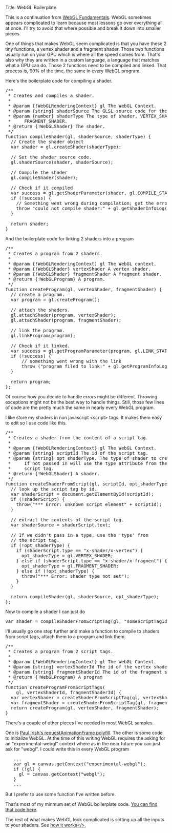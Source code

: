 Title: WebGL Boilerplate

This is a continuation from <a href="webgl-fundamentals.html">WebGL Fundamentals</a>.
WebGL sometimes appears complicated to learn because most lessons
go over everything all at once. I'll try to avoid that where possible
and break it down into smaller pieces.

One of things that makes WebGL seem complicated is that you have these 2
tiny functions, a vertex shader and a fragment shader.  Those two
functions usually run on your GPU which is where all the speed comes from.
That's also why they are written in a custom language, a language that
matches what a GPU can do.  Those 2 functions need to be compiled and
linked.  That process is, 99% of the time, the same in every WebGL
program.

Here's the boilerplate code for compiling a shader.

<pre class="prettyprint showlinemods">
/**
 * Creates and compiles a shader.
 *
 * @param {!WebGLRenderingContext} gl The WebGL Context.
 * @param {string} shaderSource The GLSL source code for the shader.
 * @param {number} shaderType The type of shader, VERTEX_SHADER or
 *     FRAGMENT_SHADER.
 * @return {!WebGLShader} The shader.
 */
function compileShader(gl, shaderSource, shaderType) {
  // Create the shader object
  var shader = gl.createShader(shaderType);

  // Set the shader source code.
  gl.shaderSource(shader, shaderSource);

  // Compile the shader
  gl.compileShader(shader);

  // Check if it compiled
  var success = gl.getShaderParameter(shader, gl.COMPILE_STATUS);
  if (!success) {
    // Something went wrong during compilation; get the error
    throw "could not compile shader:" + gl.getShaderInfoLog(shader);
  }

  return shader;
}
</pre>

And the boilerplate code for linking 2 shaders into a program

<pre class="prettyprint showlinemods">
/**
 * Creates a program from 2 shaders.
 *
 * @param {!WebGLRenderingContext) gl The WebGL context.
 * @param {!WebGLShader} vertexShader A vertex shader.
 * @param {!WebGLShader} fragmentShader A fragment shader.
 * @return {!WebGLProgram} A program.
 */
function createProgram(gl, vertexShader, fragmentShader) {
  // create a program.
  var program = gl.createProgram();

  // attach the shaders.
  gl.attachShader(program, vertexShader);
  gl.attachShader(program, fragmentShader);

  // link the program.
  gl.linkProgram(program);

  // Check if it linked.
  var success = gl.getProgramParameter(program, gl.LINK_STATUS);
  if (!success) {
      // something went wrong with the link
      throw ("program filed to link:" + gl.getProgramInfoLog (program));
  }

  return program;
};
</pre>

Of course how you decide to handle errors might be different.  Throwing
exceptions might not be the best way to handle things.  Still, those few
lines of code are the pretty much the same in nearly every WebGL program.

I like store my shaders in non javascript &lt;script&gt; tags.  It makes
them easy to edit so I use code like this.

<pre class="prettyprint showlinemods">
/**
 * Creates a shader from the content of a script tag.
 *
 * @param {!WebGLRenderingContext} gl The WebGL Context.
 * @param {string} scriptId The id of the script tag.
 * @param {string} opt_shaderType. The type of shader to create.
 *     If not passed in will use the type attribute from the
 *     script tag.
 * @return {!WebGLShader} A shader.
 */
function createShaderFromScript(gl, scriptId, opt_shaderType) {
  // look up the script tag by id.
  var shaderScript = document.getElementById(scriptId);
  if (!shaderScript) {
    throw("*** Error: unknown script element" + scriptId);
  }

  // extract the contents of the script tag.
  var shaderSource = shaderScript.text;

  // If we didn't pass in a type, use the 'type' from
  // the script tag.
  if (!opt_shaderType) {
    if (shaderScript.type == "x-shader/x-vertex") {
      opt_shaderType = gl.VERTEX_SHADER;
    } else if (shaderScript.type == "x-shader/x-fragment") {
      opt_shaderType = gl.FRAGMENT_SHADER;
    } else if (!opt_shaderType) {
      throw("*** Error: shader type not set");
    }
  }

  return compileShader(gl, shaderSource, opt_shaderType);
};
</pre>

Now to compile a shader I can just do

<pre class="prettyprint showlinemods">
var shader = compileShaderFromScriptTag(gl, "someScriptTagId");
</pre>

I'll usually go one step further and make a function to compile to shaders
from script tags, attach them to a program and link them.

<pre class="prettyprint showlinemods">
/**
 * Creates a program from 2 script tags.
 *
 * @param {!WebGLRenderingContext} gl The WebGL Context.
 * @param {string} vertexShaderId The id of the vertex shader script tag.
 * @param {string} fragmentShaderId The id of the fragment shader script tag.
 * @return {!WebGLProgram} A program
 */
function createProgramFromScriptTags(
    gl, vertexShaderId, fragmentShaderId) {
  var vertexShader = createShaderFromScriptTag(gl, vertexShaderId);
  var fragmentShader = createShaderFromScriptTag(gl, fragmentShaderId);
  return createProgram(gl, vertexShader, fragmentShader);
}
</pre>

There's a couple of other pieces I've needed in most WebGL samples.

One is <a href="http://paulirish.com/2011/requestanimationframe-for-smart-animating/">Paul
Irish's requestAnimationFrame polyfill</a>.  The other is some code to
initialize WebGL.  At the time of this writing WebGL requires the asking
for an "experimental-webgl" context where as in the near future you can
just ask for "webgl".  I could write this in every WebGL program

<pre class="prettyprint showlinemods">
   ...
   var gl = canvas.getContext("experimental-webgl");
   if (!gl) {
     gl = canvas.getContext("webgl");
   }
   ...
</pre>

But I prefer to use some function I've written before.

That's most of my minmum set of WebGL boilerplate code.  <a
href="http://github.com/greggman/webgl-fundamentals/">You can find that
code here</a>.

The rest of what makes WebGL look complicated is setting up all the inputs
to your shaders.  See <a href="webgl-how-it-works.html">how it works</>.



